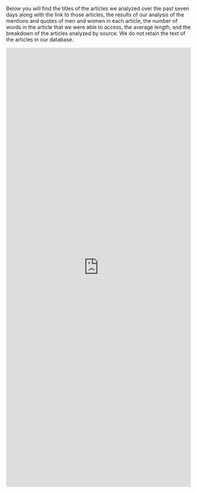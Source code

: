 Below you will find the titles of the articles we analyzed over the past seven days along with the link to those articles, the results of our analysis of the mentions and quotes of men and women in each article, the number of words in the article that we were able to access, the average length, and the breakdown of the articles analyzed by source. We do not retain the text of the articles in our database.

<div align=center>
    <iframe
        src="https://gendered-news.imag.fr/metabase/public/dashboard/af97db63-c92e-4a6c-b106-4be8b4865744#titled=false"
        frameborder="0"
        width="100%"
        height="1200"
        allowtransparency
    ></iframe>
</div>
